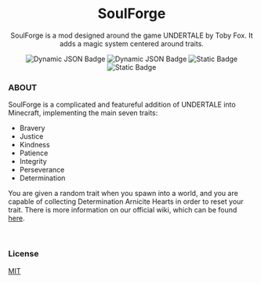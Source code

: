 <div align="center">

  # SoulForge

SoulForge is a mod designed around the game UNDERTALE by Toby Fox. It adds a magic system centered around traits.

![Dynamic JSON Badge](https://img.shields.io/badge/dynamic/json?url=https%3A%2F%2Fapi.modrinth.com%2Fv2%2Fproject%2Fsoulforge%2Fversion&query=%24%5B0%5D.version_number&style=for-the-badge&label=Latest%20Version&labelColor=%23DE4444&color=%23666666)
![Dynamic JSON Badge](https://img.shields.io/badge/dynamic/json?url=https%3A%2F%2Fapi.modrinth.com%2Fv2%2Fproject%2Fsoulforge&query=%24.downloads&style=for-the-badge&label=Downloads&labelColor=%234444EE&color=%23666666&link=https%3A%2F%2Fmodrinth.com%2Fmod%2Fsoulforge)
![Static Badge](https://img.shields.io/badge/Powered%20By-Rainbows-pink?style=for-the-badge)
![Static Badge](https://img.shields.io/badge/Created%20By-Cats-beige?style=for-the-badge)

</div>

### **ABOUT**

SoulForge is a complicated and featureful addition of UNDERTALE into Minecraft, implementing the main seven traits:
<ul>
  <li>Bravery</li>
  <li>Justice</li>
  <li>Kindness</li>
  <li>Patience</li>
  <li>Integrity</li>
  <li>Perseverance</li>
  <li>Determination</li>
</ul>
You are given a random trait when you spawn into a world, and you are capable of collecting Determination Arnicite Hearts in order to reset your trait. There is more information on our official wiki, which can be found <a href="https://soulforge.wiki.gg/wiki/SoulForge_Wiki">here</a>.

&nbsp;

### **License**
[MIT](LICENSE)

[fabric]: https://fabricmc.net/
[modrinth]: https://modrinth.com/mod/soulforge
[modrinth:releases]: https://modrinth.com/mod/soulforge/versions
[wiki]: https://soulforge.wiki.gg/
[discord]: https://discord.com/invite/pUGY2BvEk2

